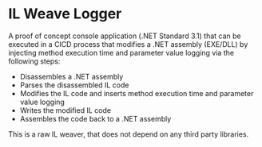 # IL Weave Logger

A proof of concept console application (.NET Standard 3.1) that can be executed in a CICD process that modifies a .NET assembly (EXE/DLL) by injecting method execution time and parameter value logging via the following steps:
- Disassembles a .NET assembly 
- Parses the disassembled IL code
- Modifies the IL code and inserts method execution time and parameter value logging
- Writes the modified IL code
- Assembles the code back to a .NET assembly 

This is a raw IL weaver, that does not depend on any third party libraries. 